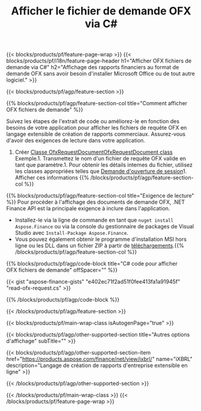 ﻿---
title: Afficher le fichier de demande OFX via C#
description: Exemple de code pour l'affichage du fichier de requête OFX. Utilisez l'exemple de code API pour afficher les fichiers de demande de lot OFX dans les applications basées sur .NET. 
url: /fr/net/view/ofx-request/
family: finance
platformtag: net
feature: view
informat: OFX request
outformat: 
otherformats: 
---
{{< blocks/products/pf/feature-page-wrap >}}
{{< blocks/products/pf/i18n/feature-page-header h1="Afficher OFX fichiers de demande via C#" h2="Affichage des rapports financiers au format de demande OFX sans avoir besoin d\'installer Microsoft Office ou de tout autre logiciel." >}}

{{< blocks/products/pf/agp/feature-section >}}

{{% blocks/products/pf/agp/feature-section-col title="Comment afficher OFX fichiers de demande" %}}

Suivez les étapes de l'extrait de code ou améliorez-le en fonction des besoins de votre application pour afficher les fichiers de requête OFX en langage extensible de création de rapports commerciaux. Assurez-vous d'avoir des exigences de lecture dans votre application.

1. Créer [Classe OfxRequestDocumentOfxRequestDocument class](https://apireference.aspose.com/finance/net/aspose.finance.ofx/ofxrequestdocument) Exemple.1. Transmettez le nom d'un fichier de requête OFX valide en tant que paramètre.1. Pour obtenir les détails internes du fichier, utilisez les classes appropriées telles que [Demande d'ouverture de session](https://apireference.aspose.com/finance/net/aspose.finance.ofx.signon/signonrequest)1. Afficher ces informations
{{% /blocks/products/pf/agp/feature-section-col %}}

{{% blocks/products/pf/agp/feature-section-col title="Exigence de lecture" %}}
Pour procéder à l'affichage des documents de demande OFX, .NET Finance API est la principale exigence à inclure dans l'application. 
- Installez-le via la ligne de commande en tant que ```nuget install Aspose.Finance``` ou via la console du gestionnaire de packages de Visual Studio avec ```Install-Package Aspose.Finance```.
- Vous pouvez également obtenir le programme d'installation MSI hors ligne ou les DLL dans un fichier ZIP à partir de [téléchargements](https://downloads.aspose.com/finance/net).{{% /blocks/products/pf/agp/feature-section-col %}}

{{% blocks/products/pf/agp/code-block title="C# code pour afficher OFX fichiers de demande" offSpacer="" %}}

{{< gist "aspose-finance-gists" "e402ec71f2ad51f0fee413fa1a91945f" "read-ofx-request.cs" >}}

{{% /blocks/products/pf/agp/code-block %}}

{{< /blocks/products/pf/agp/feature-section >}}

{{< blocks/products/pf/main-wrap-class isAutogenPage="true" >}}

{{< blocks/products/pf/agp/other-supported-section title="Autres options d\'affichage" subTitle="" >}}

{{< blocks/products/pf/agp/other-supported-section-item href="https://products.aspose.com/finance/net/view/ixbrl/" name="iXBRL" description="Langage de création de rapports d\'entreprise extensible en ligne" >}}

{{< /blocks/products/pf/agp/other-supported-section >}}

{{< /blocks/products/pf/main-wrap-class >}}
{{< /blocks/products/pf/feature-page-wrap >}}